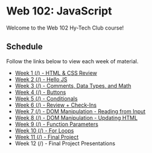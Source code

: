 # Web 102: JavaScript
Welcome to the Web 102 Hy-Tech Club course!

## Schedule
Follow the links below to view each week of material.

- [Week 1 (/) - HTML & CSS Review](HtmlCssReview/StudentDesc.md)
- [Week 2 (/) - Hello JS](IntroToJS/StudentDesc.md)
- [Week 3 (/) - Comments, Data Types, and Math](DataTypes/StudentDesc.md)
- [Week 4 (/) - Buttons](Buttons/StudentDesc.md)
- [Week 5 (/) - Conditionals](Conditionals/StudentDesc.md)
- [Week 6 (/) - Review + Check-Ins](MidSemesterReview/StudentDesc.md)
- [Week 7 (/) - DOM Manipulation - Reading from Input](DomManipulation/StudentDesc.md)
- [Week 8 (/) - DOM Manipulation - Updating HTML](DomManipulationContinued/StudentDesc.md)
- [Week 9 (/) - Function Parameters](FunctionParameters/StudentDesc.md)
- [Week 10 (/) - For Loops](ForLoops/StudentDesc.md)
- [Week 11 (/) - Final Project](FinalProjects/StudentDesc.md)
- Week 12 (/) - Final Project Presentations
